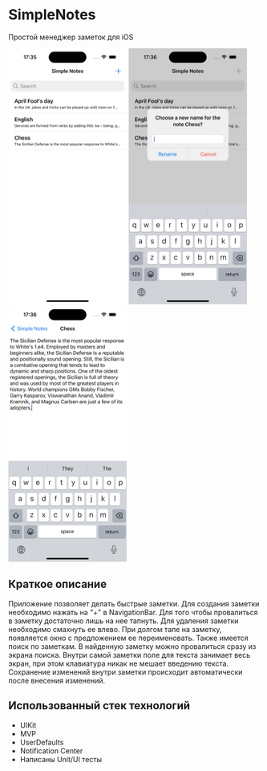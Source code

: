 # SimpleNotes

Простой менеджер заметок для iOS

<img src="https://github.com/KamBik1/SimpleNotes/blob/main/Screenshots/Screenshot1.png" alt="Screensot1" width="236" height="510"> <img src="https://github.com/KamBik1/SimpleNotes/blob/main/Screenshots/Screenshot2.png" alt="Screensot2" width="236" height="510"> <img src="https://github.com/KamBik1/SimpleNotes/blob/main/Screenshots/Screenshot3.png" alt="Screensot3" width="236" height="510">


## Краткое описание

Приложение позволяет делать быстрые заметки. Для создания заметки необходимо нажать на "+" в NavigationBar. Для того чтобы провалиться в заметку достаточно лишь на нее тапнуть. Для удаления заметки необходимо смахнуть ее влево. При долгом тапе на заметку, появляется окно с предложением ее переименовать. Также имеется поиск по заметкам. В найденную заметку можно провалиться сразу из экрана поиска. Внутри самой заметки поле для текста занимает весь экран, при этом клавиатура никак не мешает введению текста. Сохранение изменений внутри заметки происходит автоматически после внесения изменений.

## Использованный стек технологий

+ UIKit
+ MVP
+ UserDefaults
+ Notification Center
+ Написаны Unit/UI тесты
